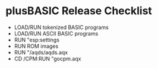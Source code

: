 # plusBASIC Release Checklist

  - LOAD/RUN tokenized BASIC programs
  - LOAD/RUN ASCII BASIC programs
  - RUN "esp:settings
  - RUN ROM images  
  - RUN "/aqds/aqds.aqx
  - CD /CPM:RUN "gocpm.aqx
